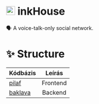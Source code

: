 <h1 align="left">
	<img src="https://craftz.dog/_next/image?url=%2Fimages%2Ffootprint-dark.png&w=32&q=75" width="24" height="24"/>
	<b>inkHouse</b>
</h1>

<p align="left">
	🗣 A voice-talk-only social network.
</p>

<h1 align="left">
	✨ Structure
</h1>

| Kódbázis             |        Leírás         |
| :------------------- | :-------------------: |
| [pilaf](pilaf)         |   Frontend          |
| [baklava](baklava)     |   Backend           |